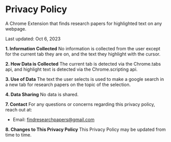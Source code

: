 # Privacy Policy
A Chrome Extension that finds research papers for highlighted text on any webpage.

Last updated: Oct 6, 2023

**1. Information Collected**
No information is collected from the user except for the current tab they are on, and the text they highlight with the cursor.

**2. How Data is Collected**
The current tab is detected via the Chrome.tabs api, and highlight text is detected via the Chrome.scripting api.

**3. Use of Data**
The text the user selects is used to make a google search in a new tab for research papers on the topic of the selection.

**4. Data Sharing**
No data is shared.

**7. Contact**
For any questions or concerns regarding this privacy policy, reach out at:
- Email: findresearchpapers@gmail.com

**8. Changes to This Privacy Policy**
This Privacy Policy may be updated from time to time.
